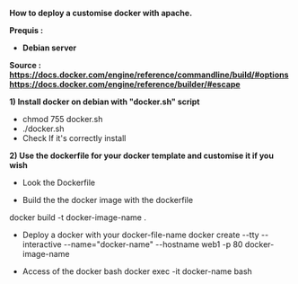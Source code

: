 <b>How to deploy a customise docker with apache.

Prequis : 
- Debian server

Source : 
https://docs.docker.com/engine/reference/commandline/build/#options
https://docs.docker.com/engine/reference/builder/#escape
</b>

<b>1) Install docker on debian with "docker.sh" script</b>

- chmod 755 docker.sh
- ./docker.sh
- Check If it's correctly install 


<b>2) Use the dockerfile for your docker template and customise it if you wish </b>

- Look the Dockerfile

- Build the the docker image with the dockerfile 

docker build -t docker-image-name .

- Deploy a docker with your docker-file-name
docker create --tty --interactive  --name="docker-name" --hostname web1 -p 80 docker-image-name

- Access of the docker bash 
docker exec -it docker-name bash
